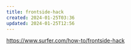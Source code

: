 ```yaml
---
title: frontside-hack
created: 2024-01-25T03:36
updated: 2024-01-25T12:56
---
```


https://www.surfer.com/how-to/frontside-hack